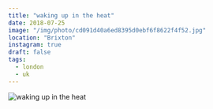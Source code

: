 ```yaml
---
title: "waking up in the heat"
date: 2018-07-25
image: "/img/photo/cd091d40a6ed8395d0ebf6f8622f4f52.jpg"
location: "Brixton"
instagram: true
draft: false
tags:
  - london
  - uk
---
```


![waking up in the heat](/img/photo/cd091d40a6ed8395d0ebf6f8622f4f52.jpg)
